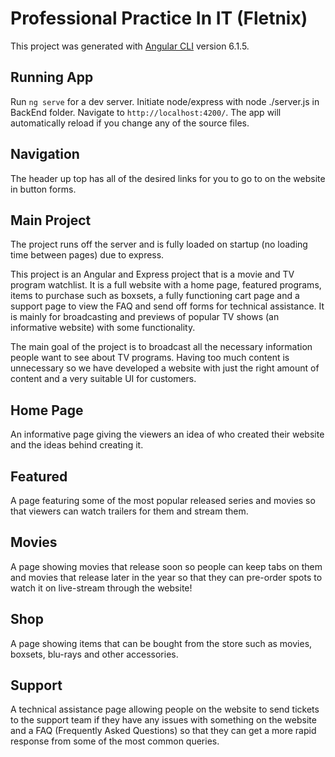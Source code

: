 # Professional Practice In IT (Fletnix)

This project was generated with [Angular CLI](https://github.com/angular/angular-cli) version 6.1.5.

## Running App

Run `ng serve` for a dev server. Initiate node/express with node ./server.js in BackEnd folder. Navigate to `http://localhost:4200/`. The app will automatically reload if you change any of the source files.

## Navigation

The header up top has all of the desired links for you to go to on the website in button forms.

## Main Project

The project runs off the server and is fully loaded on startup (no loading time between pages) due to express.

This project is an Angular and Express project that is a movie and TV program watchlist. It is a full website with a home page, featured programs, items to purchase such as boxsets, a fully functioning cart page and a support page to view the FAQ and send off forms for technical assistance. It is mainly for broadcasting and previews of popular TV shows (an informative website) with some functionality. 

The main goal of the project is to broadcast all the necessary information people want to see about TV programs. Having too much content is unnecessary so we have developed a website with just the right amount of content and a very suitable UI for customers.

## Home Page

An informative page giving the viewers an idea of who created their website and the ideas behind creating it.

## Featured

A page featuring some of the most popular released series and movies so that viewers can watch trailers for them and stream them. 

## Movies

A page showing movies that release soon so people can keep tabs on them and movies that release later in the year so that they can pre-order spots to watch it on live-stream through the website!

## Shop

A page showing items that can be bought from the store such as movies, boxsets, blu-rays and other accessories.

## Support

A technical assistance page allowing people on the website to send tickets to the support team if they have any issues with something on the website and a FAQ (Frequently Asked Questions) so that they can get a more rapid response from some of the most common queries.
